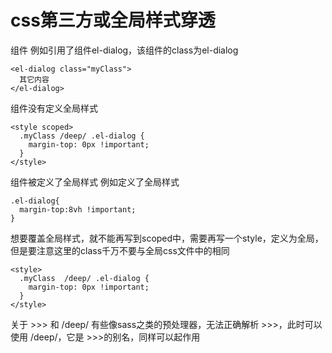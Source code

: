 # css第三方或全局样式穿透

组件
例如引用了组件el-dialog，该组件的class为el-dialog

```
<el-dialog class="myClass">
  其它内容
</el-dialog>
```

组件没有定义全局样式
```
<style scoped>
  .myClass /deep/ .el-dialog {
    margin-top: 0px !important;
  }
</style>
```
组件被定义了全局样式
例如定义了全局样式

```
.el-dialog{
  margin-top:8vh !important;
}
```
想要覆盖全局样式，就不能再写到scoped中，需要再写一个style，定义为全局，但是要注意这里的class千万不要与全局css文件中的相同

```
<style>
  .myClass  /deep/ .el-dialog {
    margin-top: 0px !important;
  }
</style>
```
关于 >>> 和 /deep/
有些像sass之类的预处理器，无法正确解析 >>>，此时可以使用 /deep/，它是 >>>的别名，同样可以起作用
